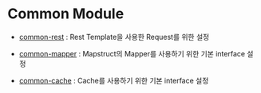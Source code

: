 # Common Module

- [common-rest](https://github.com/jhsong2580/subject/blob/main/common/common-rest/README.md) : Rest Template을 사용한 Request를 위한 설정

- [common-mapper](https://github.com/jhsong2580/subject/blob/main/common/common-mapper/README.md) : Mapstruct의 Mapper를 사용하기 위한 기본 interface 설정

- [common-cache](https://github.com/jhsong2580/subject/blob/main/common/common-cache/README.md) : Cache를 사용하기 위한 기본 interface 설정